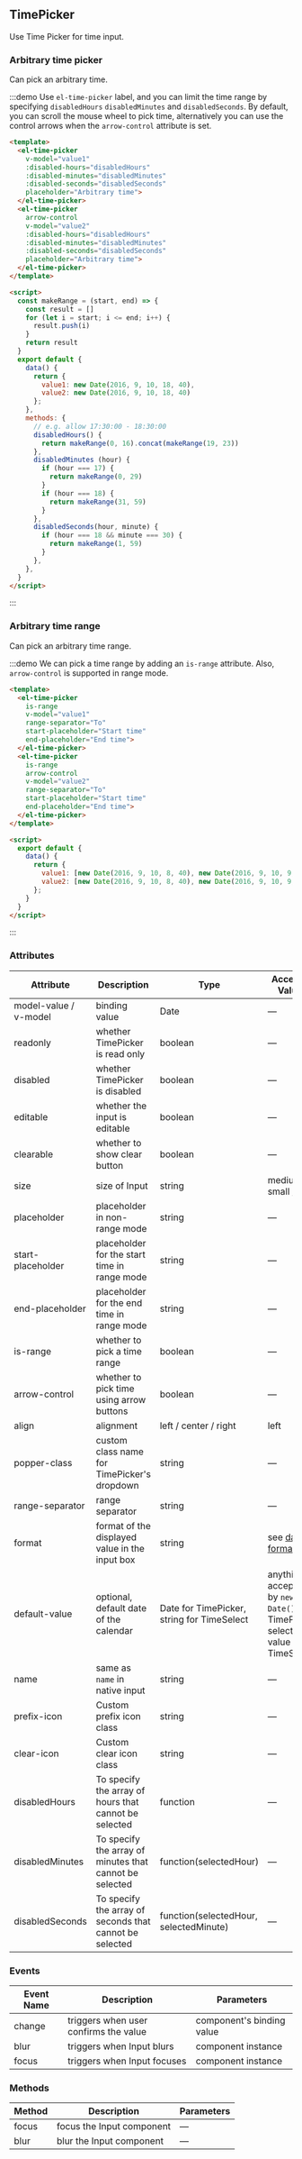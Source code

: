 ## TimePicker

Use Time Picker for time input.

### Arbitrary time picker

Can pick an arbitrary time.

:::demo Use `el-time-picker` label, and you can limit the time range by specifying `disabledHours` `disabledMinutes` and `disabledSeconds`. By default, you can scroll the mouse wheel to pick time, alternatively you can use the control arrows when the `arrow-control` attribute is set.

```html
<template>
  <el-time-picker
    v-model="value1"
    :disabled-hours="disabledHours"
    :disabled-minutes="disabledMinutes"
    :disabled-seconds="disabledSeconds"
    placeholder="Arbitrary time">
  </el-time-picker>
  <el-time-picker
    arrow-control
    v-model="value2"
    :disabled-hours="disabledHours"
    :disabled-minutes="disabledMinutes"
    :disabled-seconds="disabledSeconds"
    placeholder="Arbitrary time">
  </el-time-picker>
</template>

<script>
  const makeRange = (start, end) => {
    const result = []
    for (let i = start; i <= end; i++) {
      result.push(i)
    }
    return result
  }
  export default {
    data() {
      return {
        value1: new Date(2016, 9, 10, 18, 40),
        value2: new Date(2016, 9, 10, 18, 40)
      };
    },
    methods: {
      // e.g. allow 17:30:00 - 18:30:00
      disabledHours() {
        return makeRange(0, 16).concat(makeRange(19, 23))
      },
      disabledMinutes (hour) {
        if (hour === 17) {
          return makeRange(0, 29)
        }
        if (hour === 18) {
          return makeRange(31, 59)
        }
      },
      disabledSeconds(hour, minute) {
        if (hour === 18 && minute === 30) {
          return makeRange(1, 59)
        }
      },
    },
  }
</script>
```
:::

### Arbitrary time range

Can pick an arbitrary time range.

:::demo We can pick a time range by adding an `is-range` attribute. Also, `arrow-control` is supported in range mode.
```html
<template>
  <el-time-picker
    is-range
    v-model="value1"
    range-separator="To"
    start-placeholder="Start time"
    end-placeholder="End time">
  </el-time-picker>
  <el-time-picker
    is-range
    arrow-control
    v-model="value2"
    range-separator="To"
    start-placeholder="Start time"
    end-placeholder="End time">
  </el-time-picker>
</template>

<script>
  export default {
    data() {
      return {
        value1: [new Date(2016, 9, 10, 8, 40), new Date(2016, 9, 10, 9, 40)],
        value2: [new Date(2016, 9, 10, 8, 40), new Date(2016, 9, 10, 9, 40)]
      };
    }
  }
</script>
```
:::

### Attributes
| Attribute      | Description          | Type      | Accepted Values       | Default  |
|---------- |-------------- |---------- |--------------------------------  |-------- |
| model-value / v-model | binding value | Date | — | — |
| readonly | whether TimePicker is read only | boolean | — | false |
| disabled | whether TimePicker is disabled | boolean | — | false |
| editable | whether the input is editable | boolean | — | true |
| clearable | whether to show clear button | boolean | — | true |
| size | size of Input | string | medium / small / mini | — |
| placeholder | placeholder in non-range mode | string | — | — |
| start-placeholder | placeholder for the start time in range mode | string | — | — |
| end-placeholder | placeholder for the end time in range mode | string | — | — |
| is-range | whether to pick a time range | boolean | — | false |
| arrow-control | whether to pick time using arrow buttons | boolean | — | false |
| align | alignment | left / center / right | left |
| popper-class | custom class name for TimePicker's dropdown | string | — | — |
| range-separator | range separator | string | — | '-' |
| format | format of the displayed value in the input box | string | see [date formats](#/en-US/component/date-picker#date-formats) | HH:mm:ss |
| default-value | optional, default date of the calendar | Date for TimePicker, string for TimeSelect | anything accepted by `new Date()` for TimePicker, selectable value for TimeSelect | — |
| name | same as `name` in native input | string | — | — |
| prefix-icon | Custom prefix icon class | string | — | el-icon-time |
| clear-icon | Custom clear icon class | string | — | el-icon-circle-close |
| disabledHours | To specify the array of hours that cannot be selected | function | — | — |
| disabledMinutes | To specify the array of minutes that cannot be selected | function(selectedHour) | — | — |
| disabledSeconds | To specify the array of seconds that cannot be selected | function(selectedHour, selectedMinute) | — | — |

### Events
| Event Name | Description | Parameters |
|---------|--------|---------|
| change | triggers when user confirms the value | component's binding value |
| blur | triggers when Input blurs | component instance |
| focus | triggers when Input focuses | component instance |

### Methods
| Method | Description | Parameters |
| ---- | ---- | ---- |
| focus | focus the Input component | — |
| blur | blur the Input component | — |
